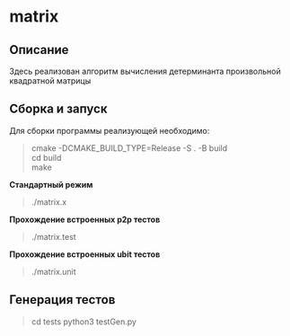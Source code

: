 # matrix

## Описание 
Здесь реализован алгоритм вычисления детерминанта произвольной квадратной матрицы

## Сборка и запуск
Для сборки программы реализующей необходимо:
> cmake -DCMAKE_BUILD_TYPE=Release -S . -B build\
> cd build\
> make

__Cтандартный режим__
> ./matrix.x

__Прохождение встроенных p2p тестов__
> ./matrix.test

__Прохождение встроенных ubit тестов__
> ./matrix.unit

## Генерация тестов
> cd tests
> python3 testGen.py
